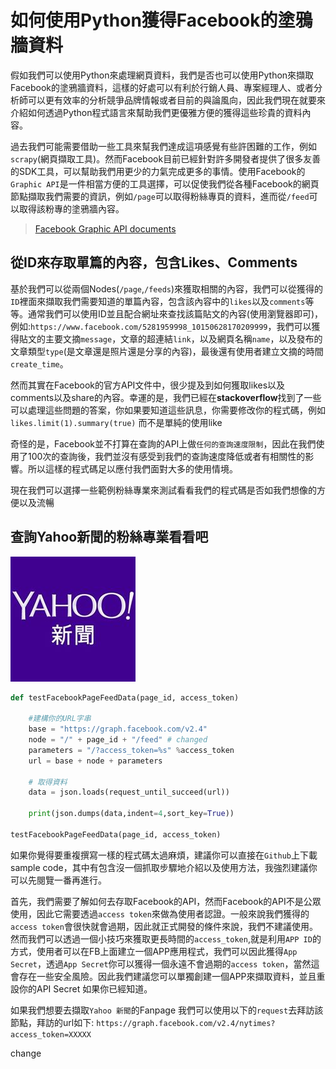 # 如何使用Python獲得Facebook的塗鴉牆資料

假如我們可以使用Python來處理網頁資料，我們是否也可以使用Python來擷取Facebook的塗鴉牆資料，這樣的好處可以有利於行銷人員、專案經理人、或者分析師可以更有效率的分析競爭品牌情報或者目前的與論風向，因此我們現在就要來介紹如何透過Python程式語言來幫助我們更優雅方便的獲得這些珍貴的資料內容。

過去我們可能需要借助一些工具來幫我們達成這項感覺有些許困難的工作，例如`scrapy`(網頁擷取工具)。然而Facebook目前已經針對許多開發者提供了很多友善的SDK工具，可以幫助我們用更少的力氣完成更多的事情。使用Facebook的`Graphic API`是一件相當方便的工具選擇，可以促使我們從各種Facebook的網頁節點擷取我們需要的資訊，例如`/page`可以取得粉絲專頁的資料，進而從`/feed`可以取得該粉專的塗鴉牆內容。

> [Facebook Graphic API documents](https://developers.facebook.com/docs/graph-api/reference)

## 從ID來存取單篇的內容，包含Likes、Comments

基於我們可以從兩個Nodes(`/page`,`/feeds`)來獲取相關的內容，我們可以從獲得的`ID`裡面來擷取我們需要知道的單篇內容，包含該內容中的`likes`以及`comments`等等。通常我們可以使用ID並且配合網址來查找該篇貼文的內容(使用瀏覽器即可)，例如:`https://www.facebook.com/5281959998_10150628170209999`，我們可以獲得貼文的主要文摘`message`，文章的超連結`link`，以及網頁名稱`name`，以及發布的文章類型`type`(是文章還是照片還是分享的內容)，最後還有使用者建立文摘的時間`create_time`。

然而其實在Facebook的官方API文件中，很少提及到如何獲取likes以及comments以及share的內容。幸運的是，我們已經在**stackoverflow**找到了一些可以處理這些問題的答案，你如果要知道這些訊息，你需要修改你的程式碼，例如`likes.limit(1).summary(true)` 而不是單純的使用like

奇怪的是，Facebook並不打算在查詢的API上做`任何的查詢速度限制`，因此在我們使用了100次的查詢後，我們並沒有感受到我們的查詢速度降低或者有相關性的影響。所以這樣的程式碼足以應付我們面對大多的使用情境。

現在我們可以選擇一些範例粉絲專業來測試看看我們的程式碼是否如我們想像的方便以及流暢


## 查詢Yahoo新聞的粉絲專業看看吧
![](./assets/yahoo_icon.jpg)  

```python
def testFacebookPageFeedData(page_id, access_token)
    
    #建構你的URL字串
    base = "https://graph.facebook.com/v2.4"
    node = "/" + page_id + "/feed" # changed
    parameters = "/?access_token=%s" %access_token
    url = base + node + parameters

    # 取得資料
    data = json.loads(request_until_succeed(url))
    
    print(json.dumps(data,indent=4,sort_key=True))

testFacebookPageFeedData(page_id, access_token)
```

如果你覺得要重複撰寫一樣的程式碼太過麻煩，建議你可以直接在`Github`上下載sample code，其中有包含沒一個抓取步驟地介紹以及使用方法，我強烈建議你可以先閱覽一番再進行。

首先，我們需要了解如何去存取Facebook的API，然而Facebook的API不是公眾使用，因此它需要透過`access token`來做為使用者認證。一般來說我們獲得的`access token`會很快就會過期，因此就正式開發的條件來說，我們不建議使用。然而我們可以透過一個小技巧來獲取更長時間的`access_token`,就是利用`APP ID`的方式，使用者可以在FB上面建立一個APP應用程式，我們可以因此獲得`App Secret`，透過`App Secret`你可以獲得一個永遠不會過期的`access token`，當然這會存在一些安全風險。因此我們建議您可以單獨創建一個APP來擷取資料，並且重設你的API Secret 如果你已經知道。

如果我們想要去擷取`Yahoo 新聞`的Fanpage 我們可以使用以下的`request`去拜訪該節點，拜訪的url如下: `https://graph.facebook.com/v2.4/nytimes?access_token=XXXXX`

change